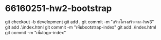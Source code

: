 # 66160251-hw2-bootstrap

git checkout -b development
git add .
git commit -m "สร้างโครงสร้างจาก-hw3"
git add .\index.html
git commit -m "เพิ่มbootstrap-index"
git add .\index.html
git commit -m "เพิ่มlogo-index"  